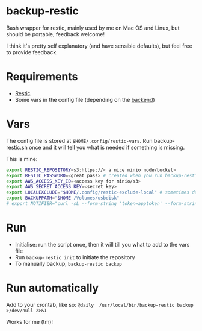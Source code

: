 # backup-restic
Bash wrapper for restic, mainly used by me on Mac OS and Linux, but should be portable, feedback welcome!

I think it's pretty self explanatory (and have sensible defaults), but feel free to provide feedback.

# Requirements

* [Restic](https://github.com/restic/restic)
* Some vars in the config file (depending on the [backend](https://restic.readthedocs.io/en/latest/030_preparing_a_new_repo.html))

# Vars
The config file is stored at `$HOME/.config/restic-vars`. Run backup-restic.sh once and it will tell you what is needed if something is missing.

This is mine:
```bash
export RESTIC_REPOSITORY=s3:https://< a nice minio node/bucket>
export RESTIC_PASSWORD=<great pass> # created when you run backup-restic init when you have set the repository url>
export AWS_ACCESS_KEY_ID=<access key for minio/s3>
export AWS_SECRET_ACCESS_KEY=<secret key>
export LOCALEXCLUDE="$HOME/.config/restic-exclude-local" # sometimes defaults aren't enough
export BACKUPPATH="$HOME /Volumes/usbdisk"
# export NOTIFIER="curl -sL --form-string 'token=apptoken' --form-string 'user=usertoken' --form-string \"message=Restic failed on ${HOSTNAME} with ${1}\" https://api.pushover.net/1/messages.json >/dev/null" # I like pushover.net
```

# Run

* Initialise: run the script once, then it will till you what to add to the vars file
* Run `backup-restic init` to initiate the repository
* To manually backup, `backup-restic backup`

# Run automatically
Add to your crontab, like so:
`@daily  /usr/local/bin/backup-restic backup >/dev/null 2>&1`

Works for me (tm)!
